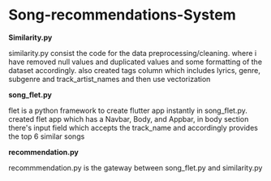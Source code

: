 # Song-recommendations-System

**Similarity.py**

similarity.py consist the code for the data preprocessing/cleaning. where i have removed null values and duplicated values and some formatting of the dataset accordingly.
also created tags column which includes lyrics, genre, subgenre and track_artist_names
and then use vectorization 

**song_flet.py**

flet is a python framework to create flutter app instantly in song_flet.py. created flet app which has a Navbar, Body, and Appbar,
in body section there's input field which accepts the track_name and accordingly provides the top 6 similar songs


**recommendation.py**

recommmendation.py is the gateway between song_flet.py and similarity.py
